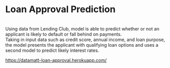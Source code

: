 # Loan Approval Prediction
<br>
Using data from Lending Club, model is able to predict whether or not an applicant is likely to default or fall behind on payments. 
<br>
Taking in input data such as credit score, annual income, and loan purpose, the model presents the applicant with qualifying loan options and uses a second model to predict likely interest rates. 

<a href="https://datamatt-loan-approval.herokuapp.com/">https://datamatt-loan-approval.herokuapp.com/</a>
